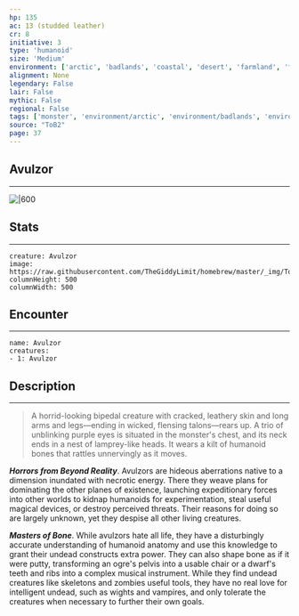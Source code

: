 ```yaml
---
hp: 135
ac: 13 (studded leather)
cr: 8
initiative: 3
type: 'humanoid'    
size: 'Medium'
environment: ['arctic', 'badlands', 'coastal', 'desert', 'farmland', 'forest', 'grassland', 'hill', 'mountain', 'planar', 'swamp', 'underdark', 'underwater', 'urban']
alignment: None
legendary: False
lair: False
mythic: False
regional: False
tags: ['monster', 'environment/arctic', 'environment/badlands', 'environment/coastal', 'environment/desert', 'environment/farmland', 'environment/forest', 'environment/grassland', 'environment/hill', 'environment/mountain', 'environment/planar', 'environment/swamp', 'environment/underdark', 'environment/underwater', 'environment/urban']
source: "ToB2"
page: 37
---
```


## Avulzor
---

![|600](https://raw.githubusercontent.com/TheGiddyLimit/homebrew/master/_img/ToB2/creature/Avulzor.webp)

## Stats
---

```statblock
creature: Avulzor
image: https://raw.githubusercontent.com/TheGiddyLimit/homebrew/master/_img/ToB2/creature/token/Avulzor%20%28Token%29.png
columnHeight: 500
columnWidth: 500
```

## Encounter
---

```encounter-table
name: Avulzor
creatures:
- 1: Avulzor
```

## Description
---
>A horrid-looking bipedal creature with cracked, leathery skin and long arms and legs—ending in wicked, flensing talons—rears up. A trio of unblinking purple eyes is situated in the monster's chest, and its neck ends in a nest of lamprey-like heads. It wears a kilt of humanoid bones that rattles unnervingly as it moves.

**_Horrors from Beyond Reality_**. Avulzors are hideous aberrations native to a dimension inundated with necrotic energy. There they weave plans for dominating the other planes of existence, launching expeditionary forces into other worlds to kidnap humanoids for experimentation, steal useful magical devices, or destroy perceived threats. Their reasons for doing so are largely unknown, yet they despise all other living creatures.

**_Masters of Bone_**. While avulzors hate all life, they have a disturbingly accurate understanding of humanoid anatomy and use this knowledge to grant their undead constructs extra power. They can also shape bone as if it were putty, transforming an ogre's pelvis into a usable chair or a dwarf's teeth and ribs into a complex musical instrument. While they find undead creatures like skeletons and zombies useful tools, they have no real love for intelligent undead, such as wights and vampires, and only tolerate the creatures when necessary to further their own goals.






